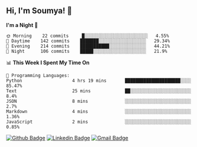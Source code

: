 ## Hi, I'm Soumya! 👋

<!--START_SECTION:waka-->
**I'm a Night 🦉** 

```text
🌞 Morning    22 commits     █░░░░░░░░░░░░░░░░░░░░░░░░   4.55% 
🌆 Daytime    142 commits    ███████░░░░░░░░░░░░░░░░░░   29.34% 
🌃 Evening    214 commits    ███████████░░░░░░░░░░░░░░   44.21% 
🌙 Night      106 commits    █████░░░░░░░░░░░░░░░░░░░░   21.9%

```


📊 **This Week I Spent My Time On** 

```text
💬 Programming Languages: 
Python                   4 hrs 19 mins       █████████████████████░░░░   85.47% 
Text                     25 mins             ██░░░░░░░░░░░░░░░░░░░░░░░   8.4% 
JSON                     8 mins              ░░░░░░░░░░░░░░░░░░░░░░░░░   2.7% 
Markdown                 4 mins              ░░░░░░░░░░░░░░░░░░░░░░░░░   1.36% 
JavaScript               2 mins              ░░░░░░░░░░░░░░░░░░░░░░░░░   0.85%

```


<!--END_SECTION:waka-->

[![Github Badge](https://img.shields.io/badge/-rubyruins-grey?style=for-the-badge&logo=github&logoColor=white&link=https://github.com/rubyruins/)](https://www.github.com/rubyruins/) 
[![Linkedin Badge](https://img.shields.io/badge/-Soumya%20Parekh-0072b1?style=for-the-badge&logo=Linkedin&logoColor=white&link=https://www.linkedin.com/in/Soumya-Parekh/)](https://www.linkedin.com/in/Soumya-Parekh/) 
[![Gmail Badge](https://img.shields.io/badge/-soumya.parekh@somaiya.edu-c14438?style=for-the-badge&logo=Gmail&logoColor=white&link=mailto:soumya.parekh@somaiya.edu)](mailto:soumya.parekh@somaiya.edu) 
